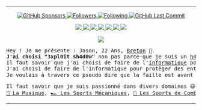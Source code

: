 <hr>
<!-- DEB : Stats & Other -->
<p align="center">  
  <a href="https://github.com/sponsors/3xpl0it-sh4d0w">
    <img alt="GitHub Sponsors" src="https://img.shields.io/github/sponsors/3xpl0it-sh4d0w?style=for-the-badge&color=blue">
  </a>
  <a href="https://github.com/3xpl0it-Sh4d0w?tab=followers">
    <img alt="Followers" src="https://img.shields.io/badge/dynamic/json?label=FOLLOWERS&query=followers&url=https%3A%2F%2Fapi.github.com%2Fusers%2F3xpl0it-sh4d0w&style=for-the-badge&color=blue">
  </a>
  <a href="https://github.com/3xpl0it-Sh4d0w?tab=following">
    <img alt="Following" src="https://img.shields.io/badge/dynamic/json?label=FOLLOWING&query=following&url=https%3A%2F%2Fapi.github.com%2Fusers%2F3xpl0it-sh4d0w&style=for-the-badge&color=blue">
  </a>  
  <a href="https://github.com/3xpl0it-Sh4d0w/3xpl0it-Sh4d0w/commits/main">
    <img alt="GitHub Last Commit" src="https://img.shields.io/github/last-commit/3xpl0it-sh4d0w/3xpl0it-sh4d0w?style=for-the-badge&color=blue">
  </a>
</p>
<!-- FIN : Stats & Other -->

<!-- DEB : Social Links -->
<p align="center">
<!--
  <a href="https://www.root-me.org/3xpl0it-Sh4d0w">
    <img src="">
  </a>
-->
  <a href="https://gitlab.com/3xpl0it.sh4d0w">
    <img src="https://img.shields.io/badge/-GITLAB-blue?logo=gitlab&labelColor=3b3b3b&color=white">
  </a>
  <a href="https://instagram.com/3xpl0it.sh4d0w">
    <img src="https://img.shields.io/badge/-INSTAGRAM-blue?logo=instagram&logoColor=ff00ca&labelColor=3b3b3b&color=white">
  </a>
  <a href="https://tiktok.com/@3xpl0it.sh4d0w">
    <img src="https://img.shields.io/badge/-TIKTOK-blue?logo=tiktok&labelColor=3b3b3b&color=white">
  </a>
  <a href="https://soundcloud.com/3xpl0it-sh4d0w">
    <img src="https://img.shields.io/badge/-SOUNDCLOUD-blue?logo=soundcloud&labelColor=3b3b3b&color=white">
  </a>
  <a href="https://www.youtube.com/channel/UCXAlT87pnaJjawwyJ-ENsPA">
    <img src="https://img.shields.io/badge/-YOUTUBE-blue?logo=youtube&labelColor=3b3b3b&color=white">
  </a>
<!--
  <a href="https://open.spotify.com/user/i0kcuqkr5pj6765i2ei0w1gty">
    <img src="https://img.shields.io/badge/-SPOTIFY-blue?logo=spotify&labelColor=3b3b3b&color=white">
  </a>
-->
  <a href="https://telegram.me/exploit_shadow">
    <img src="https://img.shields.io/badge/-TELEGRAM-blue?logo=telegram&labelColor=3b3b3b&color=white">
  </a>
  <a href="https://discord.com/users/744961307932885052">
    <img src="https://img.shields.io/badge/-DISCORD-blue?logo=discord&labelColor=3b3b3b&color=white">
  </a>
<!--
  <a href="https://mamot.fr/@3xpl0it_sh4d0w">
    <img src="https://img.shields.io/badge/-MASTODON-blue?logo=mastodon&labelColor=3b3b3b&color=white">
  </a>
-->
</p>
<!-- FIN : Social Links -->

<!-- DEB : Activity -->
<p align="center">
  <a href="https://github.com/2016rshah/githubchart-api">
    <img src="http://ghchart.rshah.org/008EFF/3xpl0it-sh4d0w"/>
  </a>
</p>
<!-- FIN : Activity -->

<!-- DEB : About Me -->
<pre>
Hey ! Je me présente : Jason, 22 Ans, <a href="">Breton</a> 👋.
<b>J'ai choisi "3xpl0it sh4d0w"</b> non pas parce-que je suis un <a href="https://fr.wikipedia.org/wiki/Script_kiddie">h4x0r</a> 👨‍💻. 
Il faut savoir que j'ai choisi de faire de l'<a href="https://fr.wikipedia.org/wiki/Informatique">informatique</a> pour nuire à quiconque 😐.
J'ai choisi de faire de l'informatique pour protèger des entreprises contre les <a href="https://fr.wikipedia.org/wiki/Cyberattaque#D%C3%A9finitions">cyber-attaques 💀</a>.
Je voulais à travers ce pseudo dire que la faille est avant tout humaine et ce dans n'importe quel domaine 😰.
</pre>

<pre>
Il faut savoir que je suis passionné dans divers domaines 😃 :
<a href="https://fr.wikipedia.org/wiki/M%C3%A9lomane">🎵 La Musique</a>, <a href="https://fr.wikipedia.org/wiki/Sport_m%C3%A9canique">🏎️ Les Sports Mécaniques</a>, <a href="https://fr.wikipedia.org/wiki/Sport_de_combat">🥋 Les Sports de Combats</a>, <a href="https://fr.wikipedia.org/wiki/Astronomie">🌃 L'Astronomie</a>, <a href="https://fr.wikipedia.org/wiki/Astrophotographie">🔭 L'Astrophotographie</a>.
</pre>
<!-- FIN : About Me -->

<!--<video src="https://user-images.githubusercontent.com/85597175/149284809-7041d9b7-7c66-4c2e-9991-44442c22a7f6.mp4">-->

<hr>
